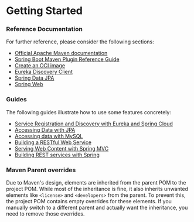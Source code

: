# Getting Started

### Reference Documentation
For further reference, please consider the following sections:

* [Official Apache Maven documentation](https://maven.apache.org/guides/index.html)
* [Spring Boot Maven Plugin Reference Guide](https://docs.spring.io/spring-boot/3.5.3/maven-plugin)
* [Create an OCI image](https://docs.spring.io/spring-boot/3.5.3/maven-plugin/build-image.html)
* [Eureka Discovery Client](https://docs.spring.io/spring-cloud-netflix/reference/spring-cloud-netflix.html#_service_discovery_eureka_clients)
* [Spring Data JPA](https://docs.spring.io/spring-boot/3.5.3/reference/data/sql.html#data.sql.jpa-and-spring-data)
* [Spring Web](https://docs.spring.io/spring-boot/3.5.3/reference/web/servlet.html)

### Guides
The following guides illustrate how to use some features concretely:

* [Service Registration and Discovery with Eureka and Spring Cloud](https://spring.io/guides/gs/service-registration-and-discovery/)
* [Accessing Data with JPA](https://spring.io/guides/gs/accessing-data-jpa/)
* [Accessing data with MySQL](https://spring.io/guides/gs/accessing-data-mysql/)
* [Building a RESTful Web Service](https://spring.io/guides/gs/rest-service/)
* [Serving Web Content with Spring MVC](https://spring.io/guides/gs/serving-web-content/)
* [Building REST services with Spring](https://spring.io/guides/tutorials/rest/)

### Maven Parent overrides

Due to Maven's design, elements are inherited from the parent POM to the project POM.
While most of the inheritance is fine, it also inherits unwanted elements like `<license>` and `<developers>` from the parent.
To prevent this, the project POM contains empty overrides for these elements.
If you manually switch to a different parent and actually want the inheritance, you need to remove those overrides.

